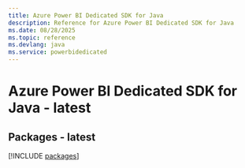 ```yaml
---
title: Azure Power BI Dedicated SDK for Java
description: Reference for Azure Power BI Dedicated SDK for Java
ms.date: 08/28/2025
ms.topic: reference
ms.devlang: java
ms.service: powerbidedicated
---
```

# Azure Power BI Dedicated SDK for Java - latest
## Packages - latest
[!INCLUDE [packages](power-bi-dedicated-index.md)]